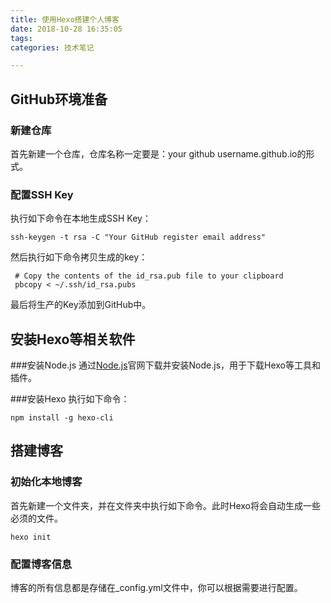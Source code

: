 ```yaml
---
title: 使用Hexo搭建个人博客
date: 2018-10-28 16:35:05
tags:
categories: 技术笔记

---
```


## GitHub环境准备

### 新建仓库
首先新建一个仓库，仓库名称一定要是：your github username.github.io的形式。
### 配置SSH Key

执行如下命令在本地生成SSH Key：
```
ssh-keygen -t rsa -C "Your GitHub register email address"
```

然后执行如下命令拷贝生成的key：

```
 # Copy the contents of the id_rsa.pub file to your clipboard
 pbcopy < ~/.ssh/id_rsa.pubs
```

最后将生产的Key添加到GitHub中。

## 安装Hexo等相关软件
###安装Node.js
通过[Node.js](https://nodejs.org/en/)官网下载并安装Node.js，用于下载Hexo等工具和插件。

###安装Hexo
执行如下命令：

```
npm install -g hexo-cli
```

## 搭建博客
### 初始化本地博客
首先新建一个文件夹，并在文件夹中执行如下命令。此时Hexo将会自动生成一些必须的文件。

```
hexo init
```

### 配置博客信息
博客的所有信息都是存储在_config.yml文件中，你可以根据需要进行配置。

